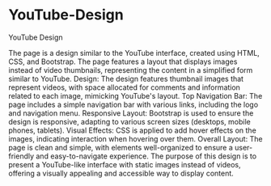 # YouTube-Design
YouTube Design
<p>
  The page is a design similar to the YouTube interface, created using HTML, CSS, and Bootstrap. The page features a layout that displays images instead of video thumbnails, representing the content in a simplified form similar to YouTube.
Design: The design features thumbnail images that represent videos, with space allocated for comments and information related to each image, mimicking YouTube's layout.
Top Navigation Bar: The page includes a simple navigation bar with various links, including the logo and navigation menu.
Responsive Layout: Bootstrap is used to ensure the design is responsive, adapting to various screen sizes (desktops, mobile phones, tablets).
Visual Effects: CSS is applied to add hover effects on the images, indicating interaction when hovering over them.
Overall Layout: The page is clean and simple, with elements well-organized to ensure a user-friendly and easy-to-navigate experience.
The purpose of this design is to present a YouTube-like interface with static images instead of videos, offering a visually appealing and accessible way to display content.
</p>
